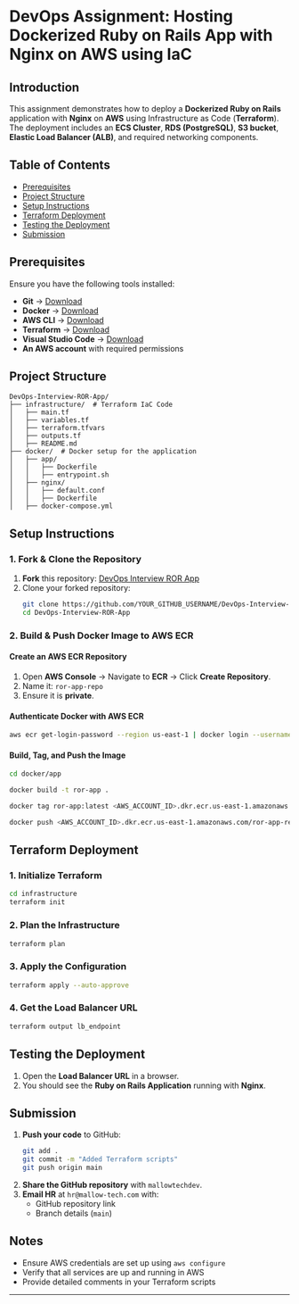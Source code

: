 # DevOps Assignment: Hosting Dockerized Ruby on Rails App with Nginx on AWS using IaC

## Introduction
This assignment demonstrates how to deploy a **Dockerized Ruby on Rails** application with **Nginx** on **AWS** using Infrastructure as Code (**Terraform**). The deployment includes an **ECS Cluster**, **RDS (PostgreSQL)**, **S3 bucket**, **Elastic Load Balancer (ALB)**, and required networking components.

## Table of Contents
- [Prerequisites](#prerequisites)
- [Project Structure](#project-structure)
- [Setup Instructions](#setup-instructions)
- [Terraform Deployment](#terraform-deployment)
- [Testing the Deployment](#testing-the-deployment)
- [Submission](#submission)

## Prerequisites
Ensure you have the following tools installed:
- **Git** → [Download](https://git-scm.com/downloads)
- **Docker** → [Download](https://www.docker.com/products/docker-desktop/)
- **AWS CLI** → [Download](https://aws.amazon.com/cli/)
- **Terraform** → [Download](https://developer.hashicorp.com/terraform/downloads)
- **Visual Studio Code** → [Download](https://code.visualstudio.com/)
- **An AWS account** with required permissions

## Project Structure
```
DevOps-Interview-ROR-App/
├── infrastructure/  # Terraform IaC Code
│   ├── main.tf
│   ├── variables.tf
│   ├── terraform.tfvars
│   ├── outputs.tf
│   ├── README.md
├── docker/  # Docker setup for the application
│   ├── app/
│   │   ├── Dockerfile
│   │   ├── entrypoint.sh
│   ├── nginx/
│   │   ├── default.conf
│   │   ├── Dockerfile
│   ├── docker-compose.yml
```

## Setup Instructions
### 1. Fork & Clone the Repository
1. **Fork** this repository: [DevOps Interview ROR App](https://github.com/mallowtechdev/DevOps-Interview-ROR-App)
2. Clone your forked repository:
   ```sh
   git clone https://github.com/YOUR_GITHUB_USERNAME/DevOps-Interview-ROR-App.git
   cd DevOps-Interview-ROR-App
   ```

### 2. Build & Push Docker Image to AWS ECR
#### Create an AWS ECR Repository
1. Open **AWS Console** → Navigate to **ECR** → Click **Create Repository**.
2. Name it: `ror-app-repo`
3. Ensure it is **private**.

#### Authenticate Docker with AWS ECR
```sh
aws ecr get-login-password --region us-east-1 | docker login --username AWS --password-stdin <AWS_ACCOUNT_ID>.dkr.ecr.us-east-1.amazonaws.com
```

#### Build, Tag, and Push the Image
```sh
cd docker/app

docker build -t ror-app .

docker tag ror-app:latest <AWS_ACCOUNT_ID>.dkr.ecr.us-east-1.amazonaws.com/ror-app-repo:latest

docker push <AWS_ACCOUNT_ID>.dkr.ecr.us-east-1.amazonaws.com/ror-app-repo:latest
```

## Terraform Deployment
### 1. Initialize Terraform
```sh
cd infrastructure
terraform init
```

### 2. Plan the Infrastructure
```sh
terraform plan
```

### 3. Apply the Configuration
```sh
terraform apply --auto-approve
```

### 4. Get the Load Balancer URL
```sh
terraform output lb_endpoint
```

## Testing the Deployment
1. Open the **Load Balancer URL** in a browser.
2. You should see the **Ruby on Rails Application** running with **Nginx**.

## Submission
1. **Push your code** to GitHub:
   ```sh
   git add .
   git commit -m "Added Terraform scripts"
   git push origin main
   ```
2. **Share the GitHub repository** with `mallowtechdev`.
3. **Email HR** at `hr@mallow-tech.com` with:
   - GitHub repository link
   - Branch details (`main`)

## Notes
- Ensure AWS credentials are set up using `aws configure`
- Verify that all services are up and running in AWS
- Provide detailed comments in your Terraform scripts

---

